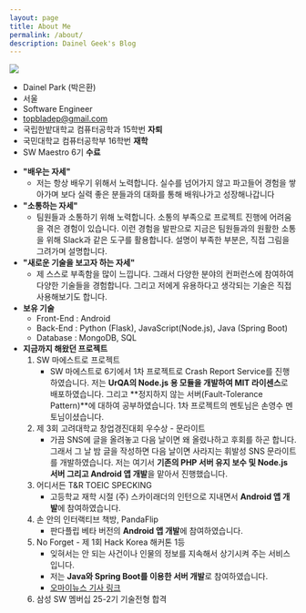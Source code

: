 ```yaml
---
layout: page
title: About Me
permalink: /about/
description: Dainel Geek's Blog
---
```


![](https://scontent-icn1-1.xx.fbcdn.net/v/t1.0-9/13240476_1721195938168538_9024130579293512854_n.jpg?oh=7c013bf44b0ac5680eb76c3c43358c1f&oe=579E37CC)

* Dainel Park (박은환)
* 서울
* Software Engineer
* topbladep@gmail.com
* 국립한밭대학교 컴퓨터공학과 15학번 **자퇴**
* 국민대학교 컴퓨터공학부 16학번 **재학**
* SW Maestro 6기 **수료**

- **"배우는 자세"**
	- 저는 항상 배우기 위해서 노력합니다. 실수를 넘어가지 않고 파고들어 경험을 쌓아가며 보다 실력 좋은 분들과의 대화를 통해 배워나가고 성장해나갑니다
- **"소통하는 자세"**
	- 팀원들과 소통하기 위해 노력합니다. 소통의 부족으로 프로젝트 진행에 어려움을 겪은 경험이 있습니다. 이런 경험을 발판으로 지금은 팀원들과의 원활한 소통을 위해 Slack과 같은 도구를 활용합니다. 설명이 부족한 부분은, 직접 그림을 그려가며 설명합니다.
- **"새로운 기술을 보고자 하는 자세"**
	- 제 스스로 부족함을 많이 느낍니다. 그래서 다양한 분야의 컨퍼런스에 참여하여 다양한 기술들을 경험합니다. 그리고 저에게 유용하다고 생각되는 기술은 직접 사용해보기도 합니다.
- **보유 기술**
	- Front-End : Android
	- Back-End : Python (Flask), JavaScript(Node.js), Java (Spring Boot)
	- Database : MongoDB, SQL
- **지금까지 해왔던 프로젝트**
	1. SW 마에스트로 프로젝트
		- SW 마에스트로 6기에서 1차 프로젝트로 Crash Report Service를 진행하였습니다. 
저는 **UrQA의 Node.js 용 모듈을 개발하여 MIT 라이센스**로 배포하였습니다. 그리고 **정지하지 않는 서버(Fault-Tolerance Pattern)**에 대하여 공부하였습니다. 1차 프로젝트의 멘토님은 손영수 멘토님이셨습니다.
	2. 제 3회 고려대학교 창업경진대회 우수상 - 문라이트
		- 가끔 SNS에 글을 올려놓고 다음 날이면 왜 올렸나하고 후회를 하곤 합니다. 그래서 그 날 밤 글을 작성하면 다음 날이면 사라지는 휘발성 SNS 문라이트를 개발하였습니다. 
저는 여기서 **기존의 PHP 서버 유지 보수 및 Node.js 서버 그리고 Android 앱 개발**을 맡아서 진행했습니다.
	3. 어디서든 T&R TOEIC SPECKING
		- 고등학교 재학 시절 (주) 스카이래더의 인턴으로 지내면서 **Android 앱 개발**에 참여하였습니다. 
	4. 손 안의 인터랙티브 책방, PandaFlip
		- 판다플립 베타 버전의 **Android 앱 개발**에 참여하였습니다. 
	5. No Forget - 제 1회 Hack Korea 해커톤 1등
		- 잊혀서는 안 되는 사건이나 인물의 정보를 지속해서 상기시켜 주는 서비스입니다.
		- 저는 **Java와 Spring Boot를 이용한 서버 개발**로 참여하였습니다.
		- [오마이뉴스 기사 링크](http://www.ohmynews.com/NWS_Web/View/at_pg.aspx?CNTN_CD=A0002170007&CMPT_CD=SEARCH)
	6. 삼성 SW 멤버십 25-2기 기술전형 합격 